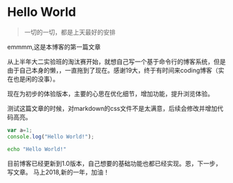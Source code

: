 # Hello World

> 一切的一切，都是上天最好的安排


emmmm,这是本博客的第一篇文章

从上半年大二实验班的淘汰赛开始，就想自己写一个基于命令行的博客系统，但是由于自己本身的懒，，一直拖到了现在。感谢19大，终于有时间来coding博客（实在也是闲的没事）。

现在为初步的体验版本，主要的心思在优化细节，增加功能，提升浏览体验。

测试这篇文章的时候，对markdown的css文件不是太满意，后续会修改并增加代码高亮。

```js  
var a=1;
console.log("Hello World!");
```
```bash  
echo "Hello World!"
```
目前博客已经更新到1.0版本，自己想要的基础功能也都已经实现。恩，下一步，写文章。
马上2018,新的一年，加油！
<br>
<br>